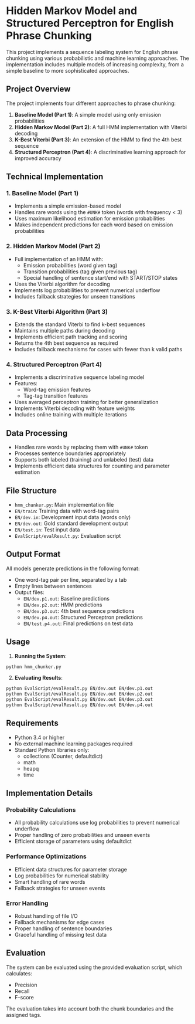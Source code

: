 # Hidden Markov Model and Structured Perceptron for English Phrase Chunking

This project implements a sequence labeling system for English phrase chunking using various probabilistic and machine learning approaches. The implementation includes multiple models of increasing complexity, from a simple baseline to more sophisticated approaches.

## Project Overview

The project implements four different approaches to phrase chunking:

1. **Baseline Model (Part 1)**: A simple model using only emission probabilities
2. **Hidden Markov Model (Part 2)**: A full HMM implementation with Viterbi decoding
3. **K-Best Viterbi (Part 3)**: An extension of the HMM to find the 4th best sequence
4. **Structured Perceptron (Part 4)**: A discriminative learning approach for improved accuracy

## Technical Implementation

### 1. Baseline Model (Part 1)

- Implements a simple emission-based model
- Handles rare words using the `#UNK#` token (words with frequency < 3)
- Uses maximum likelihood estimation for emission probabilities
- Makes independent predictions for each word based on emission probabilities

### 2. Hidden Markov Model (Part 2)

- Full implementation of an HMM with:
  - Emission probabilities (word given tag)
  - Transition probabilities (tag given previous tag)
  - Special handling of sentence start/end with START/STOP states
- Uses the Viterbi algorithm for decoding
- Implements log probabilities to prevent numerical underflow
- Includes fallback strategies for unseen transitions

### 3. K-Best Viterbi Algorithm (Part 3)

- Extends the standard Viterbi to find k-best sequences
- Maintains multiple paths during decoding
- Implements efficient path tracking and scoring
- Returns the 4th best sequence as required
- Includes fallback mechanisms for cases with fewer than k valid paths

### 4. Structured Perceptron (Part 4)

- Implements a discriminative sequence labeling model
- Features:
  - Word-tag emission features
  - Tag-tag transition features
- Uses averaged perceptron training for better generalization
- Implements Viterbi decoding with feature weights
- Includes online training with multiple iterations

## Data Processing

- Handles rare words by replacing them with `#UNK#` token
- Processes sentence boundaries appropriately
- Supports both labeled (training) and unlabeled (test) data
- Implements efficient data structures for counting and parameter estimation

## File Structure

- `hmm_chunker.py`: Main implementation file
- `EN/train`: Training data with word-tag pairs
- `EN/dev.in`: Development input data (words only)
- `EN/dev.out`: Gold standard development output
- `EN/test.in`: Test input data
- `EvalScript/evalResult.py`: Evaluation script

## Output Format

All models generate predictions in the following format:

- One word-tag pair per line, separated by a tab
- Empty lines between sentences
- Output files:
  - `EN/dev.p1.out`: Baseline predictions
  - `EN/dev.p2.out`: HMM predictions
  - `EN/dev.p3.out`: 4th best sequence predictions
  - `EN/dev.p4.out`: Structured Perceptron predictions
  - `EN/test.p4.out`: Final predictions on test data

## Usage

1. **Running the System**:

```bash
python hmm_chunker.py
```

2. **Evaluating Results**:

```bash
python EvalScript/evalResult.py EN/dev.out EN/dev.p1.out
python EvalScript/evalResult.py EN/dev.out EN/dev.p2.out
python EvalScript/evalResult.py EN/dev.out EN/dev.p3.out
python EvalScript/evalResult.py EN/dev.out EN/dev.p4.out
```

## Requirements

- Python 3.4 or higher
- No external machine learning packages required
- Standard Python libraries only:
  - collections (Counter, defaultdict)
  - math
  - heapq
  - time

## Implementation Details

### Probability Calculations

- All probability calculations use log probabilities to prevent numerical underflow
- Proper handling of zero probabilities and unseen events
- Efficient storage of parameters using defaultdict

### Performance Optimizations

- Efficient data structures for parameter storage
- Log probabilities for numerical stability
- Smart handling of rare words
- Fallback strategies for unseen events

### Error Handling

- Robust handling of file I/O
- Fallback mechanisms for edge cases
- Proper handling of sentence boundaries
- Graceful handling of missing test data

## Evaluation

The system can be evaluated using the provided evaluation script, which calculates:

- Precision
- Recall
- F-score

The evaluation takes into account both the chunk boundaries and the assigned tags.
